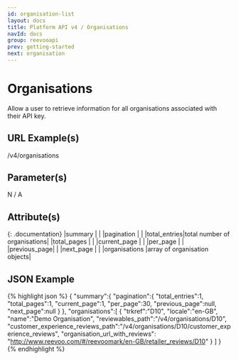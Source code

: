 ```yaml
---
id: organisation-list
layout: docs
title: Platform API v4 / Organisations
navId: docs
group: reevooapi
prev: getting-started
next: organisation
---
```


# Organisations
Allow a user to retrieve information for all organisations associated with their API key.

## URL Example(s)
/v4/organisations

## Parameter(s)
N / A

## Attribute(s)

{: .documentation}
|summary                                    |                             |
|<span class="indent-1">pagination</span>   |                             |
|<span class="indent-2">total_entries</span>|total number of organisations|
|<span class="indent-2">total_pages</span>  |                             |
|<span class="indent-2">current_page</span> |                             |
|<span class="indent-2">per_page</span>     |                             |
|<span class="indent-2">previous_page</span>|                             |
|<span class="indent-2">next_page</span>    |                             |
|organisations                              |array of organisation objects|

## JSON Example
{% highlight json %}
{
   "summary":{
      "pagination":{
         "total_entries":1,
         "total_pages":1,
         "current_page":1,
         "per_page":30,
         "previous_page":null,
         "next_page":null
      }
   },
   "organisations":[
      {
         "trkref":"D10",
         "locale":"en-GB",
         "name":"Demo Organisation",
         "reviewables_path":"/v4/organisations/D10",
         "customer_experience_reviews_path":"/v4/organisations/D10/customer_experience_reviews",
         "organisation_url_with_reviews": "http://www.reevoo.com/#/reevoomark/en-GB/retailer_reviews/D10"
      }
   ]
}
{% endhighlight %}
